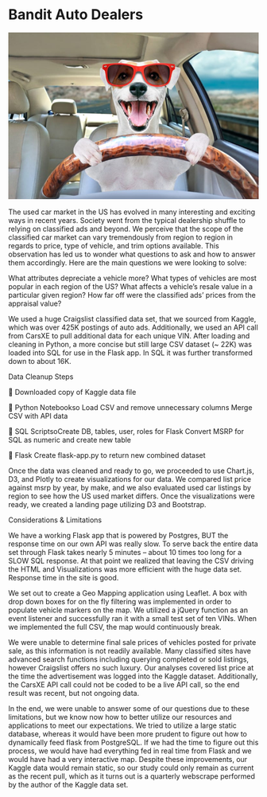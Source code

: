 # Bandit Auto Dealers

![bandit](https://github.com/alexcaughman/banditautodealership/blob/master/GettyImages-1180219878.jpg)

The used car market in the US has evolved in many interesting and exciting ways in recent years.  Society went from the typical dealership shuffle to relying on classified ads and beyond.  We perceive that the scope of the classified car market can vary tremendously from region to region in regards to price, type of vehicle, and trim options available.  This observation has led us to wonder what questions to ask and how to answer them accordingly.  Here are the main questions we were looking to solve:

What attributes depreciate a vehicle more?
What types of vehicles are most popular in each region of the US?
What affects a vehicle’s resale value in a particular given region?
How far off were the classified ads’ prices from the appraisal value?

We used a huge Craigslist classified data set, that we sourced from Kaggle, which was over 425K postings of auto ads.  Additionally, we used an API call from CarsXE to pull additional data for each unique VIN.  After loading and cleaning in Python, a more concise but still large CSV dataset (~ 22K) was loaded into SQL for use in the Flask app. In SQL it was further transformed down to about 16K.  

Data Cleanup Steps

 Downloaded copy of Kaggle data file

 Python Notebookso
Load CSV and remove unnecessary columns
Merge CSV with API data

 SQL ScriptsoCreate DB, tables, user, roles for Flask
Convert MSRP for SQL as numeric and create new table

 Flask
Create flask-app.py to return new combined dataset

Once the data was cleaned and ready to go, we proceeded to use Chart.js, D3, and Plotly to create visualizations for our data. We compared list price against msrp by year, by make, and we also evaluated used car listings by region to see how the US used market differs.  Once the visualizations were ready, we created a landing page utilizing D3 and Bootstrap.

Considerations & Limitations

We have a working Flask app that is powered by Postgres, BUT the response time on our own API was really slow.  To serve back the entire data set through Flask takes nearly 5 minutes – about 10 times too long for a SLOW SQL response.  At that point we realized that leaving the CSV driving the HTML and Visualizations was more efficient with the huge data set.  Response time in the site is good. 

We set out to create a Geo Mapping application using Leaflet.  A box with drop down boxes for on the fly filtering was implemented in order to populate vehicle markers on the map.  We utilized a jQuery function as an event listener and successfully ran it with a small test set of ten VINs.  When we implemented the full CSV, the map would continuously break.

We were unable to determine final sale prices of vehicles posted for private sale, as this information is not readily available.  Many classified sites have advanced search functions including querying completed or sold listings, however Craigslist offers no such luxury.  Our analyses covered list price at the time the advertisement was logged into the Kaggle dataset.  Additionally, the CarsXE API call could not be coded to be a live API call, so the end result was recent, but not ongoing data.

In the end, we were unable to answer some of our questions due to these limitations, but we know now how to better utilize our resources and applications to meet our expectations.  We tried to utilize a large static database, whereas it would have been more prudent to figure out how to dynamically feed flask from PostgreSQL.  If we had the time to figure out this process, we would have had everything fed in real time from Flask and we would have had a very interactive map.  Despite these improvements, our Kaggle data would remain static, so our study could only remain as current as the recent pull, which as it turns out is a quarterly webscrape performed by the author of the Kaggle data set.



